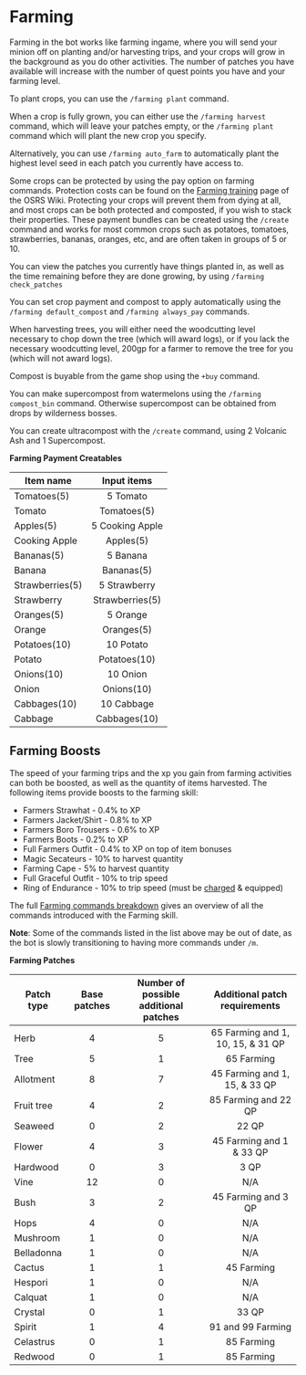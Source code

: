 # Farming

Farming in the bot works like farming ingame, where you will send your minion off on planting and/or harvesting trips, and your crops will grow in the background as you do other activities. The number of patches you have available will increase with the number of quest points you have and your farming level.

To plant crops, you can use the `/farming plant` command.&#x20;

When a crop is fully grown, you can either use the `/farming harvest` command, which will leave your patches empty, or the `/farming plant` command which will plant the new crop you specify.

Alternatively, you can use `/farming auto_farm` to automatically plant the highest level seed in each patch you currently have access to.

Some crops can be protected by using the pay option on farming commands. Protection costs can be found on the [Farming training](https://oldschool.runescape.wiki/w/Farming\_training) page of the OSRS Wiki. Protecting your crops will prevent them from dying at all, and most crops can be both protected and composted, if you wish to stack their properties. These payment bundles can be created using the `/create` command and works for most common crops such as potatoes, tomatoes, strawberries, bananas, oranges, etc, and are often taken in groups of 5 or 10.

You can view the patches you currently have things planted in, as well as the time remaining before they are done growing, by using `/farming check_patches`

You can set crop payment and compost to apply automatically using the `/farming default_compost` and `/farming always_pay` commands.

When harvesting trees, you will either need the woodcutting level necessary to chop down the tree (which will award logs), or if you lack the necessary woodcutting level, 200gp for a farmer to remove the tree for you (which will not award logs).

Compost is buyable from the game shop using the `+buy` command.

You can make supercompost from watermelons using the `/farming compost_bin` command. Otherwise supercompost can be obtained from drops by wilderness bosses.

You can create ultracompost with the `/create` command, using 2 Volcanic Ash and 1 Supercompost.



**Farming Payment Creatables**

| **Item name**   | **Input items** |
| --------------- | :-------------: |
| Tomatoes(5)     |     5 Tomato    |
| Tomato          |   Tomatoes(5)   |
| Apples(5)       | 5 Cooking Apple |
| Cooking Apple   |    Apples(5)    |
| Bananas(5)      |     5 Banana    |
| Banana          |    Bananas(5)   |
| Strawberries(5) |   5 Strawberry  |
| Strawberry      | Strawberries(5) |
| Oranges(5)      |     5 Orange    |
| Orange          |    Oranges(5)   |
| Potatoes(10)    |    10 Potato    |
| Potato          |   Potatoes(10)  |
| Onions(10)      |     10 Onion    |
| Onion           |    Onions(10)   |
| Cabbages(10)    |    10 Cabbage   |
| Cabbage         |   Cabbages(10)  |

## **Farming Boosts**

The speed of your farming trips and the xp you gain from farming activities can both be boosted, as well as the quantity of items harvested. The following items provide boosts to the farming skill:

* Farmers Strawhat - 0.4% to XP
* Farmers Jacket/Shirt - 0.8% to XP
* Farmers Boro Trousers - 0.6% to XP
* Farmers Boots - 0.2% to XP
* Full Farmers Outfit - 0.4% to XP on top of item bonuses
* Magic Secateurs - 10% to harvest quantity
* Farming Cape - 5% to harvest quantity
* Full Graceful Outfit - 10% to trip speed
* Ring of Endurance - 10% to trip speed (must be [charged](https://wiki.oldschool.gg/skills/agility/hallowed-sepulchre#ring-of-endurance) & equipped)

The full [Farming commands breakdown](../../farming.md) gives an overview of all the commands introduced with the Farming skill.

**Note**: Some of the commands listed in the list above may be out of date, as the bot is slowly transitioning to having more commands under `/m`.

**Farming Patches**

| **Patch type** | **Base patches** | **Number of possible additional patches** | **Additional patch requirements** |
| -------------- | :--------------: | :---------------------------------------: | :-------------------------------: |
| Herb           |         4        |                     5                     | 65 Farming and 1, 10, 15, & 31 QP |
| Tree           |         5        |                     1                     |             65 Farming            |
| Allotment      |         8        |                     7                     |   45 Farming and 1, 15, & 33 QP   |
| Fruit tree     |         4        |                     2                     |        85 Farming and 22 QP       |
| Seaweed        |         0        |                     2                     |               22 QP               |
| Flower         |         4        |                     3                     |      45 Farming and 1 & 33 QP     |
| Hardwood       |         0        |                     3                     |                3 QP               |
| Vine           |        12        |                     0                     |                N/A                |
| Bush           |         3        |                     2                     |        45 Farming and 3 QP        |
| Hops           |         4        |                     0                     |                N/A                |
| Mushroom       |         1        |                     0                     |                N/A                |
| Belladonna     |         1        |                     0                     |                N/A                |
| Cactus         |         1        |                     1                     |             45 Farming            |
| Hespori        |         1        |                     0                     |                N/A                |
| Calquat        |         1        |                     0                     |                N/A                |
| Crystal        |         0        |                     1                     |               33 QP               |
| Spirit         |         1        |                     4                     |         91 and 99 Farming         |
| Celastrus      |         0        |                     1                     |             85 Farming            |
| Redwood        |         0        |                     1                     |             85 Farming            |

